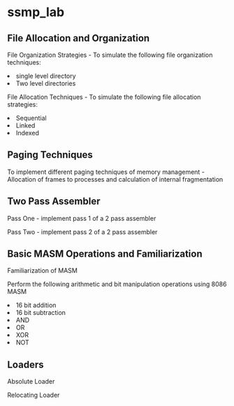 # ssmp_lab
<h2>File Allocation and Organization</h2>
<p>File Organization Strategies - To simulate the following file organization techniques:
<li>single level directory</li>
<li>Two level directories</li><p>
<p>File Allocation Techniques - To simulate the following file allocation strategies:
<li>Sequential</li>
<li>Linked</li>
<li>Indexed</li></p>

<h2>Paging Techniques</h2>
<p>To implement different paging techniques of memory management - Allocation of frames to processes and calculation of internal fragmentation</p>

<h2>Two Pass Assembler</h2>
<p>Pass One - implement pass 1 of a 2 pass assembler</p>
<p>Pass Two - implement pass 2 of a 2 pass assembler</p>

<h2>Basic MASM Operations and Familiarization</h2>
<p>Familiarization of MASM</p>
<p>Perform the following arithmetic and bit manipulation operations using 8086 MASM
<li>16 bit addition</li>
<li>16 bit subtraction</li>
<li>AND</li>
<li>OR</li>
<li>XOR</li>
<li>NOT</li></p>

<h2>Loaders</h2>
<p>Absolute Loader</p>
<p>Relocating Loader</p>
